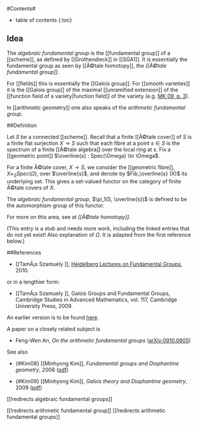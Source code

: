 
#Contents#
* table of contents
{:toc}

## Idea

The _algebraic fundamental group_ is the [[fundamental group]] of a [[scheme]], as defined by [[Grothendieck]] in [[SGA1]]. It is essentially the fundamental group as seen by [[Ã©tale homotopy]], the _[[Ã©tale fundamental group]]_.

For [[fields]] this is essentially the [[Galois group]]. For [[smooth varieties]] it is the [[Galois group]] of the maximal [[unramified extension]] of the [[function field of a variety|function field]] of the variety (e.g. [MK 09, p. 3](#Kim09)).

In [[arithmetic geometry]] one also speaks of the _arithmetic fundamental group_.

##Definition

 Let $S$ be a connected [[scheme]]. Recall that a finite [[Ã©tale cover]] of $S$ is a finite flat 
surjection $X\to S$ such that each fibre at a point $s \in S$ is the spectrum of a finite [[Ã©tale algebra]] over the local ring at $s$. Fix a [[geometric point]] $\overline{s} : Spec(\Omega) \to \Omega$. 

For a finite Ã©tale cover, $X\to S$,  we consider the [[geometric fibre]], $X\times_S Spec (\Omega)$, over  $\overline{s}$, and denote by $Fib_\overline{s} (X)$ its 
underlying set. This gives a set-valued functor on the category of finite Ã©tale covers 
of $X$.

The *algebraic fundamental group*, $\pi_1(S,  \overline{s})$ is defined to be the automorphism group 
of this functor.


For more on this area, see at _[[Ã©tale homotopy]]_.

(This entry is a stub and needs more work, including the linked entries that do not yet exist! Also explanation of $\Omega$. It is adapted from the first reference below.)

##References

* [[TamÃ¡s Szamuely ]], [Heidelberg Lectures on Fundamental Groups](http://www.renyi.hu/~szamuely/pia.pdf), 2010.

or in a lengthier form:

*   [[TamÃ¡s Szamuely ]], Galois Groups and Fundamental Groups, Cambridge Studies in Advanced Mathematics, vol. 117, Cambridge University Press, 2009. 

An earlier version is to be found [here](http://math.uchicago.edu/~aanders/books/szamuely_-_galois_groups_and_fundamental_groups.pdf).

A paper on a closely related subject is 

* Feng-Wen An, _On the arithmetic fundamental groups_ ([arXiv:0910.0605](http://arxiv.org/abs/0910.0605))

See also 

* {#Kim08} [[Minhyong Kim]], _Fundamental groups and Diophantine geometry_, 2008 ([pdf](http://www.ucl.ac.uk/~ucahmki/leeds.pdf))

* {#Kim09} [[Minhyong Kim]], _Galois theory and Diophantine geometry_, 2009 ([pdf](http://www.ucl.ac.uk/~ucahmki/cambridgews.pdf))


[[!redirects algebraic fundamental groups]]

[[!redirects arithmetic fundamental group]]
[[!redirects arithmetic fundamental groups]]